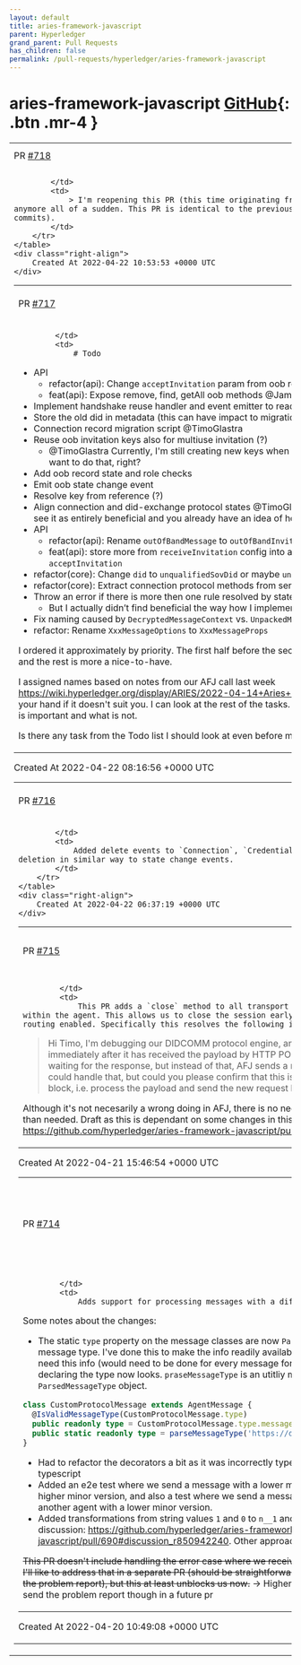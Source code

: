 ```yaml
---
layout: default
title: aries-framework-javascript
parent: Hyperledger
grand_parent: Pull Requests
has_children: false
permalink: /pull-requests/hyperledger/aries-framework-javascript
---
```


# aries-framework-javascript <span class="fs-3 right-align">[GitHub](https://github.com/hyperledger/aries-framework-javascript){: .btn .mr-4 }</span>


<div>
    <table>
        <tr>
            <td>
                PR <a href="https://github.com/hyperledger/aries-framework-javascript/pull/718" class=".btn">#718</a>
            </td>
            <td>
                <b>
                    feat/jsonld-credentials
                </b>
            </td>
        </tr>
        <tr>
            <td>
                
            </td>
            <td>
                > I'm reopening this PR (this time originating from the Animo fork) because I wasn't able to push to upstream anymore all of a sudden. This PR is identical to the previous `feat/jsonld-credentials` PR (apart from a few extra commits).
            </td>
        </tr>
    </table>
    <div class="right-align">
        Created At 2022-04-22 10:53:53 +0000 UTC
    </div>
</div>

<div>
    <table>
        <tr>
            <td>
                PR <a href="https://github.com/hyperledger/aries-framework-javascript/pull/717" class=".btn">#717</a>
            </td>
            <td>
                <b>
                    feat: add out-of-band and did exchange
                </b>
            </td>
        </tr>
        <tr>
            <td>
                
            </td>
            <td>
                # Todo
* API
	* refactor(api): Change `acceptInvitation` param from oob record to record id @JamesKEbert 
	* feat(api): Expose remove, find, getAll oob methods @JamesKEbert 
* Implement handshake reuse handler and event emitter to react on handshake @JamesKEbert 
* Store the old did in metadata (this can have impact to migration scripts)
* Connection record migration script @TimoGlastra 
* Reuse oob invitation keys also for multiuse invitation (?)
	* @TimoGlastra Currently, I'm still creating new keys when it's multiuse invitation. I assume we don't want to do that, right?
* Add oob record state and role checks
* Emit oob state change event
* Resolve key from reference (?)
* Align connection and did-exchange protocol states @TimoGlastra Could you look at this, please? I don't see it as entirely beneficial and you already have an idea of how to do it in your mind.
* API
	* refactor(api): Rename `outOfBandMessage` to `outOfBandInvitation`
	* feat(api): store more from `receiveInvitation` config into a record and allow override in `acceptInvitation`
* refactor(core): Change `did` to `unqualifiedSovDid` or maybe `unqualifiedIndyDid`
* refactor(core): Extract connection protocol methods from service to protocol class
* Throw an error if there is more then one rule resolved by state machine
	* But I actually didn’t find beneficial the way how I implemented the did exchange state machine
* Fix naming caused by  `DecryptedMessageContext` vs. `UnpackedMessageContext`
* refactor: Rename `XxxMessageOptions` to `XxxMessageProps`

I ordered it approximately by priority. The first half before the second API point seems to be quite important, and the rest is more a nice-to-have.

I assigned names based on notes from our AFJ call last week https://wiki.hyperledger.org/display/ARIES/2022-04-14+Aries+Framework+JS+Meeting+notes, please raise your hand if it doesn't suit you. I can look at the rest of the tasks. I welcome some feedback on what you think is important and what is not.

Is there any task from the Todo list I should look at even before merging?
            </td>
        </tr>
    </table>
    <div class="right-align">
        Created At 2022-04-22 08:16:56 +0000 UTC
    </div>
</div>

<div>
    <table>
        <tr>
            <td>
                PR <a href="https://github.com/hyperledger/aries-framework-javascript/pull/716" class=".btn">#716</a>
            </td>
            <td>
                <b>
                    feat: Delete events
                </b>
            </td>
        </tr>
        <tr>
            <td>
                
            </td>
            <td>
                Added delete events to `Connection`, `Credential` and `Proof` services so that they notify about deletion in similar way to state change events.
            </td>
        </tr>
    </table>
    <div class="right-align">
        Created At 2022-04-22 06:37:19 +0000 UTC
    </div>
</div>

<div>
    <table>
        <tr>
            <td>
                PR <a href="https://github.com/hyperledger/aries-framework-javascript/pull/715" class=".btn">#715</a>
            </td>
            <td>
                <b>
                    fix: close session early if no return route
                </b>
            </td>
        </tr>
        <tr>
            <td>
                
            </td>
            <td>
                This PR adds a `close` method to all transport session so it can be closed from within the agent. This allows us to close the session early if the message doesn't have return routing enabled. Specifically this resolves the following issue raised:

> Hi Timo, I'm debugging our DIDCOMM protocol engine, and it seems that AFJ doesn't respond immediately after it has received the payload by HTTP POST. Our protocol state-machine keeps waiting for the response, but instead of that, AFJ sends a new HTTP POST request. Naturally, we could handle that, but could you please confirm that this is the case? Does your HTTP handlers block, i.e. process the payload and send the new request before responding?

Although it's not necesarily a wrong doing in AFJ, there is no need to keep the session open for longer than needed. Draft as this is dependant on some changes in this PR: https://github.com/hyperledger/aries-framework-javascript/pull/712
            </td>
        </tr>
    </table>
    <div class="right-align">
        Created At 2022-04-21 15:46:54 +0000 UTC
    </div>
</div>

<div>
    <table>
        <tr>
            <td>
                PR <a href="https://github.com/hyperledger/aries-framework-javascript/pull/714" class=".btn">#714</a>
            </td>
            <td>
                <b>
                    feat: support handling messages with different minor version
                </b>
            </td>
        </tr>
        <tr>
            <td>
                
            </td>
            <td>
                Adds support for processing messages with a different minor version.

Some notes about the changes:
- The static `type` property on the message classes are now `ParsedMessageType` containing info about the message type. I've done this to make the info readily available and not have to parse it every time we need this info (would need to be done for every message for each message received). This is how declaring the type now looks. `praseMessageType` is an utitliy method that makes it easier to created the `ParsedMessageType` object.
```ts
class CustomProtocolMessage extends AgentMessage {
  @IsValidMessageType(CustomProtocolMessage.type)
  public readonly type = CustomProtocolMessage.type.messageTypeUri
  public static readonly type = parseMessageType('https://didcomm.org/fake-protocol/1.5/message')
}
```
- Had to refactor the decorators a bit as it was incorrectly typed which was now causing errors with typescript
- Added an e2e test where we send a message with a lower minor version to another agent with a higher minor version, and also a test where we send a message with a higher minor version to another agent with a lower minor version.
- Added transformations from string values `1` and `0` to `n__1` and `n__0`. See here for the relevant discussion: https://github.com/hyperledger/aries-framework-javascript/pull/690#discussion_r850942240. Other approaches very welcome.

~~This PR doesn't include handling the error case where we receive a message with a higher minor version. I'll like to address that in a separate PR (should be straightforward, we just have to change the reason in the problem report), but this at least unblocks us now.~~ -> Higher versions are now allowed, still need to send the problem report though in a future pr
            </td>
        </tr>
    </table>
    <div class="right-align">
        Created At 2022-04-20 10:49:08 +0000 UTC
    </div>
</div>

